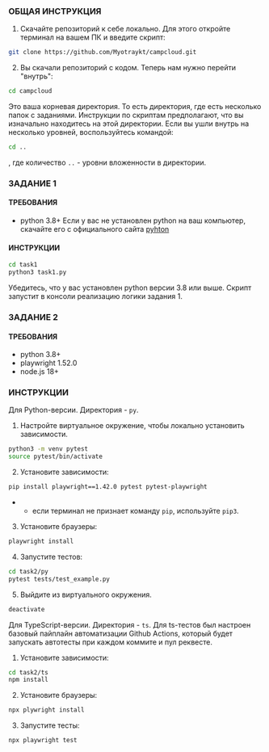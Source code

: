 ### ОБЩАЯ ИНСТРУКЦИЯ
1. Скачайте репозиторий к себе локально. Для этого откройте терминал на вашем ПК и введите скрипт:
```bash
git clone https://github.com/Myotraykt/campcloud.git
```
2. Вы скачали репозиторий с кодом. Теперь нам нужно перейти "внутрь":
```bash
cd campcloud
```
Это ваша корневая директория. То есть директория, где есть несколько папок с заданиями. Инструкции по скриптам предполагают, что вы изначально находитесь на этой директории. Если вы ушли внутрь на несколько уровней, воспользуйтесь командой:
```sh
cd ..
```
, где количество `..` - уровни вложенности в директории.

### ЗАДАНИЕ 1
#### ТРЕБОВАНИЯ
- python 3.8+
Если у вас не установлен python на ваш компьютер, скачайте его с официального сайта [pyhton](https://www.python.org/?spm=a2ty_o01.29997173.0.0.34d1c9216M20xr)

#### ИНСТРУКЦИИ 
```bash
cd task1
python3 task1.py
```
Убедитесь, что у вас установлен python версии 3.8 или выше.
Скрипт запустит в консоли реализацию логики задания 1.

### ЗАДАНИЕ 2
#### ТРЕБОВАНИЯ
- python 3.8+
- playwright 1.52.0
- node.js 18+

### ИНСТРУКЦИИ
Для Python-версии. Директория - `py`.
1. Настройте виртуальное окружение, чтобы локально установить зависимости.
```bash
python3 -m venv pytest
source pytest/bin/activate
```
2. Установите зависимости:
```bash
pip install playwright==1.42.0 pytest pytest-playwright
```
* - если терминал не признает команду `pip`, используйте `pip3`.
3. Установите браузеры:
```bash
playwright install
```
4. Запустите тестов:
```bash
cd task2/py
pytest tests/test_example.py
```
5. Выйдите из виртуального окружения.
```bash
deactivate
```

Для TypeScript-версии. Директория - `ts`.
Для ts-тестов был настроен базовый пайплайн автоматизации Github Actions, который будет запускать автотесты при каждом коммите и пул реквесте.
1. Установите зависимости:
```bash
cd task2/ts
npm install
```
2. Установите браузеры:
```bash
npx plywright install
```
3. Запустите тесты:
```bash
npx playwright test
```